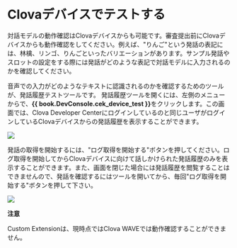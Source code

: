# Clovaデバイスでテストする

対話モデルの動作確認はClovaデバイスからも可能です。審査提出前にClovaデバイスからも動作確認をしてください。例えば、"りんご"という発話の表記には、林檎、リンゴ、りんごといったバリエーションがあります。サンプル発話やスロットの設定をする際には発話がどのような表記で対話モデルに入力されるのかを確認してください。

音声での入力がどのようなテキストに認識されるのかを確認するためのツールが、発話履歴テストツールです。
発話履歴ツールを開くには、左側のメニューからで、<strong>{{ book.DevConsole.cek_device_test }}</strong>をクリックします。この画面では、Clova Developer Centerにログインしているのと同じユーザがログインしているClovaデバイスからの発話履歴を表示することができます。

![](/DevConsole/Resources/Images/DevConsole-DeviceTest_Menu.png)

発話の取得を開始するには、"ログ取得を開始する"ボタンを押してください。ログ取得を開始してからClovaデバイスに向けて話しかけられた発話履歴のみを表示することができます。また、画面を閉じた場合には発話履歴を閲覧することはできませんので、発話を確認するにはツールを開いてから、毎回"ログ取得を開始する"ボタンを押して下さい。

![](/DevConsole/Resources/Images/DevConsole-DeviceTest_StartTest.png)

<div class="danger">
 <p><strong>注意</strong></p>
 <p>Custom Extensionは、現時点ではClova WAVEでは動作確認することができません。</p>
</div>
